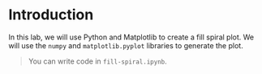# Introduction

In this lab, we will use Python and Matplotlib to create a fill spiral plot. We will use the `numpy` and `matplotlib.pyplot` libraries to generate the plot.

> You can write code in `fill-spiral.ipynb`.
